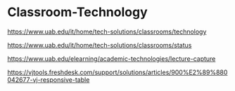 # Classroom-Technology

https://www.uab.edu/it/home/tech-solutions/classrooms/technology

https://www.uab.edu/it/home/tech-solutions/classrooms/status

https://www.uab.edu/elearning/academic-technologies/lecture-capture

https://vjtools.freshdesk.com/support/solutions/articles/900%E2%89%880042677-vj-responsive-table

